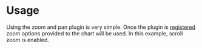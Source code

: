 # Usage

Using the zoom and pan plugin is very simple. Once the plugin is [registered](./integration) zoom options provided to the chart will be used. In this example, scroll zoom is enabled.

<playground-project id="projectUsage"></playground-project>
<playground-preview project="projectUsage" style="height: 420px"></playground-preview>
<playground-file-editor project="projectUsage" style="height: max-content"></playground-file-editor>

<script setup>
import {onMounted} from 'vue';
import code from "./usage-example.js?raw";
import registerBundle from "../public/register.bundle.esm.js?raw";

onMounted(async () => {
  await import("playground-elements/playground-project.js");
  await import("playground-elements/playground-file-editor.js");
  await import("playground-elements/playground-preview.js");
  
  const projElem = document.querySelector('playground-project');
  projElem.config = {
    files: {
      'index.js': {
        content: code,
      },
      'index.html': {
        content: `<!doctype html>
          <body>
          <canvas></canvas>
          <button type="button">Reset zoom</button>
            <script type="module" src="./index.js">&lt;/script>
          </body>`.replace('&lt;', '<')
        ,
      },
      'register.js': {
        content: registerBundle
      },
    },
  };
})
</script>
